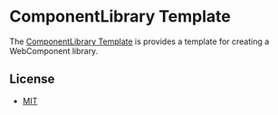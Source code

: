 
# ComponentLibrary Template

The [ComponentLibrary Template](https://github.com/scrpgil/component-library-template) is provides a template for creating a WebComponent library.


## License

 - [MIT](https://raw.githubusercontent.com/ionic-team/stencil-site/master/LICENSE)
